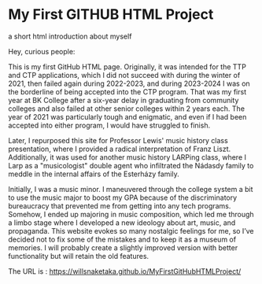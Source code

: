 # My First GITHUB HTML Project
a short html introduction about myself

Hey, curious people: 

This is my first GitHub HTML page. Originally, it was intended for the TTP and CTP applications, which I did not succeed with during the winter of 2021, then failed again during 2022-2023, and during 2023-2024 I was on the borderline of being accepted into the CTP program. That was my first year at BK College after a six-year delay in graduating from community colleges and also failed at other senior colleges within 2 years each. The year of 2021 was particularly tough and enigmatic, and even if I had been accepted into either program, I would have struggled to finish.

Later, I repurposed this site for Professor Lewis' music history class presentation, where I provided a radical interpretation of Franz Liszt. Additionally, it was used for another music history LARPing class, where I Larp as a "musicologist" double agent who infiltrated the Nádasdy family to meddle in the internal affairs of the Esterházy family.

Initially, I was a music minor. I maneuvered through the college system a bit to use the music major to boost my GPA because of the discriminatory bureaucracy that prevented me from getting into any tech programs. Somehow, I ended up majoring in music composition, which led me through a limbo stage where I developed a new ideology about art, music, and propaganda. This website evokes so many nostalgic feelings for me, so I’ve decided not to fix some of the mistakes and to keep it as a museum of memories. I will probably create a slightly improved version with better functionality but will retain the old features.

The URL is :
https://willsnaketaka.github.io/MyFirstGitHubHTMLProject/
